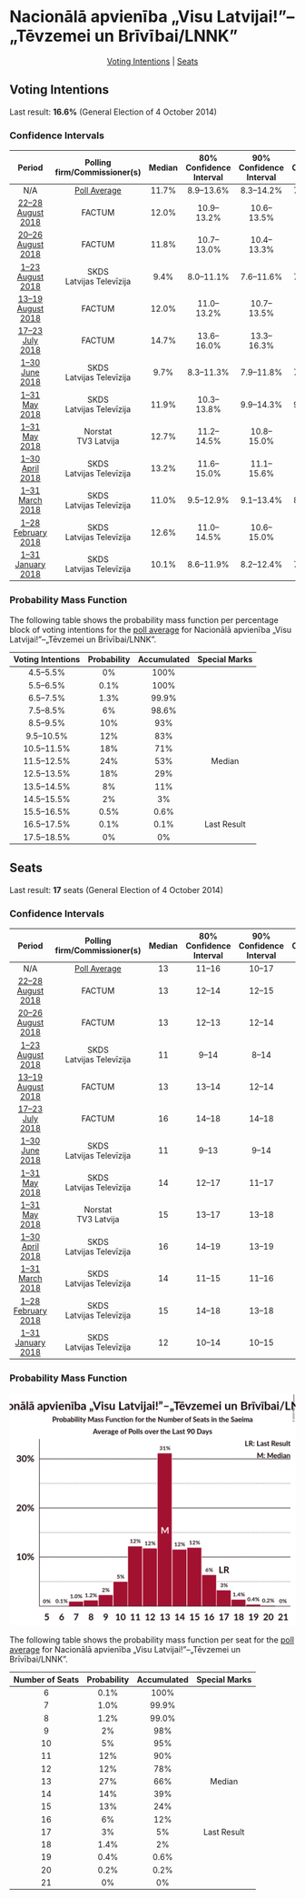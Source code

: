# Nacionālā apvienība „Visu Latvijai!”–„Tēvzemei un Brīvībai/LNNK”

<p align="center"><a href="#voting-intentions">Voting Intentions</a> | <a href="#seats">Seats</a></p>

## Voting Intentions

Last result: **16.6%** (General Election of 4 October 2014)

### Confidence Intervals

| Period     | Polling firm/Commissioner(s) | Median | 80% Confidence Interval | 90% Confidence Interval | 95% Confidence Interval | 99% Confidence Interval |
|:----------:|:----------------:|:-----------:|:-----------------------:|:-----------------------:|:-----------------------:|:-----------------------:|
| N/A | [Poll Average](average.html) | 11.7% | 8.9–13.6% | 8.3–14.2% | 7.8–14.7% | 7.1–15.7% |
| [22–28 August 2018](2018-08-28-FACTUM.html) | FACTUM | 12.0% | 10.9–13.2% | 10.6–13.5% | 10.3–13.8% | 9.8–14.4% |
| [20–26 August 2018](2018-08-26-FACTUM.html) | FACTUM | 11.8% | 10.7–13.0% | 10.4–13.3% | 10.2–13.6% | 9.7–14.2% |
| [1–23 August 2018](2018-08-23-SKDS.html) | SKDS <br> Latvijas Televīzija | 9.4% | 8.0–11.1% | 7.6–11.6% | 7.3–12.0% | 6.7–12.9% |
| [13–19 August 2018](2018-08-19-FACTUM.html) | FACTUM | 12.0% | 11.0–13.2% | 10.7–13.5% | 10.4–13.8% | 9.9–14.4% |
| [17–23 July 2018](2018-07-23-FACTUM.html) | FACTUM | 14.7% | 13.6–16.0% | 13.3–16.3% | 13.0–16.6% | 12.5–17.2% |
| [1–30 June 2018](2018-06-30-SKDS.html) | SKDS <br> Latvijas Televīzija | 9.7% | 8.3–11.3% | 7.9–11.8% | 7.6–12.2% | 7.0–13.1% |
| [1–31 May 2018](2018-05-31-SKDS.html) | SKDS <br> Latvijas Televīzija | 11.9% | 10.3–13.8% | 9.9–14.3% | 9.5–14.8% | 8.8–15.7% |
| [1–31 May 2018](2018-05-31-Norstat.html) | Norstat <br> TV3 Latvija | 12.7% | 11.2–14.5% | 10.8–15.0% | 10.5–15.4% | 9.8–16.2% |
| [1–30 April 2018](2018-04-30-SKDS.html) | SKDS <br> Latvijas Televīzija | 13.2% | 11.6–15.0% | 11.1–15.6% | 10.7–16.0% | 10.0–17.0% |
| [1–31 March 2018](2018-03-31-SKDS.html) | SKDS <br> Latvijas Televīzija | 11.0% | 9.5–12.9% | 9.1–13.4% | 8.7–13.9% | 8.0–14.8% |
| [1–28 February 2018](2018-02-28-SKDS.html) | SKDS <br> Latvijas Televīzija | 12.6% | 11.0–14.5% | 10.6–15.0% | 10.2–15.5% | 9.5–16.4% |
| [1–31 January 2018](2018-01-31-SKDS.html) | SKDS <br> Latvijas Televīzija | 10.1% | 8.6–11.9% | 8.2–12.4% | 7.9–12.8% | 7.2–13.7% |

### Probability Mass Function

The following table shows the probability mass function per percentage block of voting intentions for the [poll average](average.html) for Nacionālā apvienība „Visu Latvijai!”–„Tēvzemei un Brīvībai/LNNK”.

| Voting Intentions | Probability | Accumulated | Special Marks |
|:-----------------:|:-----------:|:-----------:|:-------------:|
| 4.5–5.5% | 0% | 100% |  |
| 5.5–6.5% | 0.1% | 100% |  |
| 6.5–7.5% | 1.3% | 99.9% |  |
| 7.5–8.5% | 6% | 98.6% |  |
| 8.5–9.5% | 10% | 93% |  |
| 9.5–10.5% | 12% | 83% |  |
| 10.5–11.5% | 18% | 71% |  |
| 11.5–12.5% | 24% | 53% | Median |
| 12.5–13.5% | 18% | 29% |  |
| 13.5–14.5% | 8% | 11% |  |
| 14.5–15.5% | 2% | 3% |  |
| 15.5–16.5% | 0.5% | 0.6% |  |
| 16.5–17.5% | 0.1% | 0.1% | Last Result |
| 17.5–18.5% | 0% | 0% |  |


## Seats

Last result: **17** seats (General Election of 4 October 2014)

### Confidence Intervals

| Period     | Polling firm/Commissioner(s) | Median | 80% Confidence Interval | 90% Confidence Interval | 95% Confidence Interval | 99% Confidence Interval |
|:----------:|:----------------:|:------:|:-----------------------:|:-----------------------:|:-----------------------:|:-----------------------:|
| N/A | [Poll Average](average.html) | 13 | 11–16 | 10–17 | 9–17 | 7–19 |
| [22–28 August 2018](2018-08-28-FACTUM.html) | FACTUM | 13 | 12–14 | 12–15 | 12–15 | 11–16 |
| [20–26 August 2018](2018-08-26-FACTUM.html) | FACTUM | 13 | 12–13 | 12–14 | 12–15 | 11–16 |
| [1–23 August 2018](2018-08-23-SKDS.html) | SKDS <br> Latvijas Televīzija | 11 | 9–14 | 8–14 | 7–15 | 7–15 |
| [13–19 August 2018](2018-08-19-FACTUM.html) | FACTUM | 13 | 13–14 | 12–14 | 12–15 | 12–17 |
| [17–23 July 2018](2018-07-23-FACTUM.html) | FACTUM | 16 | 14–18 | 14–18 | 13–18 | 13–19 |
| [1–30 June 2018](2018-06-30-SKDS.html) | SKDS <br> Latvijas Televīzija | 11 | 9–13 | 9–14 | 8–14 | 7–15 |
| [1–31 May 2018](2018-05-31-SKDS.html) | SKDS <br> Latvijas Televīzija | 14 | 12–17 | 11–17 | 11–18 | 10–20 |
| [1–31 May 2018](2018-05-31-Norstat.html) | Norstat <br> TV3 Latvija | 15 | 13–17 | 13–18 | 13–18 | 11–20 |
| [1–30 April 2018](2018-04-30-SKDS.html) | SKDS <br> Latvijas Televīzija | 16 | 14–19 | 13–19 | 12–19 | 11–20 |
| [1–31 March 2018](2018-03-31-SKDS.html) | SKDS <br> Latvijas Televīzija | 14 | 11–15 | 11–16 | 10–17 | 9–18 |
| [1–28 February 2018](2018-02-28-SKDS.html) | SKDS <br> Latvijas Televīzija | 15 | 14–18 | 13–18 | 12–19 | 11–20 |
| [1–31 January 2018](2018-01-31-SKDS.html) | SKDS <br> Latvijas Televīzija | 12 | 10–14 | 10–15 | 9–17 | 7–17 |

### Probability Mass Function

![Graph with seats probability mass function not yet produced](average-seats-pmf-nacionālāapvienība„visulatvijai”–„tēvzemeiunbrīvībailnnk”.png "Seats Probability Mass Function")

The following table shows the probability mass function per seat for the [poll average](average.html) for Nacionālā apvienība „Visu Latvijai!”–„Tēvzemei un Brīvībai/LNNK”.

| Number of Seats | Probability | Accumulated | Special Marks |
|:---------------:|:-----------:|:-----------:|:-------------:|
| 6 | 0.1% | 100% |  |
| 7 | 1.0% | 99.9% |  |
| 8 | 1.2% | 99.0% |  |
| 9 | 2% | 98% |  |
| 10 | 5% | 95% |  |
| 11 | 12% | 90% |  |
| 12 | 12% | 78% |  |
| 13 | 27% | 66% | Median |
| 14 | 14% | 39% |  |
| 15 | 13% | 24% |  |
| 16 | 6% | 12% |  |
| 17 | 3% | 5% | Last Result |
| 18 | 1.4% | 2% |  |
| 19 | 0.4% | 0.6% |  |
| 20 | 0.2% | 0.2% |  |
| 21 | 0% | 0% |  |


